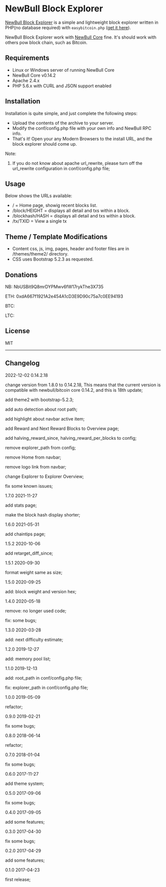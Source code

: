 # NewBull Block Explorer

[NewBull Block Explorer](https://github.com/newbull/newbull-block-explorer) is a simple and lightweight block explorer written in PHP(no database required) with `easybitcoin.php` ([get it here](https://github.com/aceat64/EasyBitcoin-PHP)).

NewBull Block Explorer work with [NewBull Core](https://newbull.org) fine. It's should work with others pow block chain, such as Bitcoin.

## Requirements

- Linux or Windows server of running NewBull Core
- NewBull Core v0.14.2
- Apache 2.4.x
- PHP 5.6.x with CURL and JSON support enabled

## Installation

Installation is quite simple, and just complete the following steps:

- Upload the contents of the archive to your server.
- Modify the conf/config.php file with your own info and NewBull RPC info.
- That's it! Open your any Modern Browsers to the install URL, and the block explorer should come up.

Note:

1. If you do not know about apache url_rewrite, please turn off the url_rewrite configuration in conf/config.php file;

## Usage

Below shows the URLs available:

- / = Home page, showig recent blocks list.
- /block/HEIGHT = displays all detail and txs within a block.
- /blockhash/HASH = displays all detail and txs within a block.
- /tx/TXID = View a single tx

## Theme / Template Modifications

- Content css, js, img, pages, header and footer files are in /themes/theme2/ directory.
- CSS uses Bootstrap 5.2.3 as requested.

## Donations

NB: NbUSBit9Q8mrDYPMwv6fW17rykThe3X735

ETH: 0xdA667f1921A2e454A1cD3E9D90c75a7c0EE94193

BTC:

LTC:

## License

MIT

---

## Changelog

2022-12-02 0.14.2.18

change version from 1.8.0 to 0.14.2.18, This means that the current version is compatible with newbull/bitcoin core 0.14.2, and this is 18th update;

add theme2 with bootstrap-5.2.3;

add auto detection about root path;

add highlight about navbar active item;

add Reward and Next Reward Blocks to Overview page;

add halving_reward_since, halving_reward_per_blocks to config;

remove explorer_path from config;

remove Home from navbar;

remove logo link from navbar;

change Explorer to Explorer Overview;

fix some known issues;

1.7.0 2021-11-27

add stats page;

make the block hash display shorter;

1.6.0 2021-05-31

add chaintips page;

1.5.2 2020-10-06

add retarget_diff_since;

1.5.1 2020-09-30

format weight same as size;

1.5.0 2020-09-25

add: block weight and version hex;

1.4.0 2020-05-18

remove: no longer used code;

fix: some bugs;

1.3.0 2020-03-28

add: next difficulty estimate;

1.2.0 2019-12-27

add: memory pool list;

1.1.0 2019-12-13

add: root_path in conf/config.php file;

fix: explorer_path in conf/config.php file;

1.0.0 2019-05-09

refactor;

0.9.0 2019-02-21

fix some bugs;

0.8.0 2018-06-14

refactor;

0.7.0 2018-01-04

fix some bugs;

0.6.0 2017-11-27

add theme system;

0.5.0 2017-09-06

fix some bugs;

0.4.0 2017-09-05

add some features;

0.3.0 2017-04-30

fix some bugs;

0.2.0 2017-04-29

add some features;

0.1.0 2017-04-23

first release;
